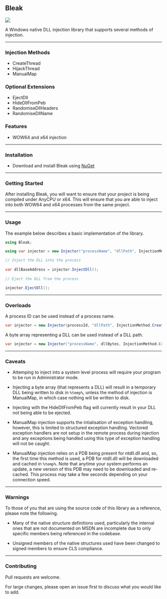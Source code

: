 ## Bleak 

![](https://github.com/Akaion/Bleak/workflows/Continuous%20Integration/badge.svg)

A Windows native DLL injection library that supports several methods of injection.

----

### Injection Methods

* CreateThread
* HijackThread
* ManualMap

### Optional Extensions

* EjectDll
* HideDllFromPeb
* RandomiseDllHeaders
* RandomiseDllName

### Features

* WOW64 and x64 injection

----

### Installation

* Download and install Bleak using [NuGet](https://www.nuget.org/packages/Bleak)

----

### Getting Started

After installing Bleak, you will want to ensure that your project is being compiled under AnyCPU or x64. This will ensure that you are able to inject into both WOW64 and x64 processes from the same project.

----

### Usage

The example below describes a basic implementation of the library.

```csharp
using Bleak;

using var injector = new Injector("processName", "dllPath", InjectionMethod.CreateThread, InjectionFlags.None);

// Inject the DLL into the process
	
var dllBaseAddress = injector.InjectDll();
	
// Eject the DLL from the process

injector.EjectDll();
```

----

### Overloads

A process ID can be used instead of a process name.

```csharp
var injector = new Injector(processId, "dllPath", InjectionMethod.CreateThread, InjectionFlags.None);
```

A byte array representing a DLL can be used instead of a DLL path.

```csharp
var injector = new Injector("processName", dllBytes, InjectionMethod.CreateThread, InjectionFlags.None);
```
----

### Caveats

* Attemping to inject into a system level process will require your program to be run in Administrator mode.

* Injecting a byte array (that represents a DLL) will result in a temporary DLL being written to disk in `%temp%`, unless the method of injection is ManualMap, in which case nothing will be written to disk.

* Injecting with the HideDllFromPeb flag will currently result in your DLL not being able to be ejected.

* ManualMap injection supports the intialisation of exception handling, however, this is limited to structured exception handling. Vectored exception handlers are not setup in the remote process during injection and any exceptions being handled using this type of exception handling will not be caught.

* ManualMap injection relies on a PDB being present for ntdll.dll and, so, the first time this method is used, a PDB for ntdll.dll will be downloaded and cached in `%temp%`. Note that anytime your system performs an update, a new version of this PDB may need to be downloaded and re-cached. This process may take a few seconds depending on your connection speed.

----

### Warnings

To those of you that are using the source code of this library as a reference, please note the following.

* Many of the native structure definitions used, particularly the internal ones that are not documented on MSDN are incomplete due to only specific members being referenced in the codebase.

* Unsigned members of the native structures used have been changed to signed members to ensure CLS compliance.

----

### Contributing

Pull requests are welcome. 

For large changes, please open an issue first to discuss what you would like to add.
